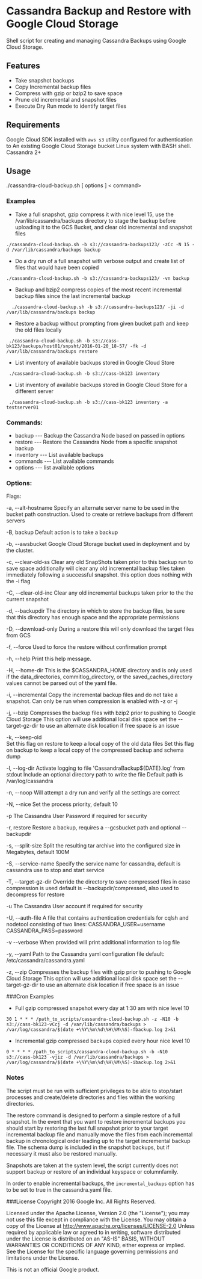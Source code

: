 Cassandra Backup and Restore with Google Cloud Storage
====================
Shell script for creating and managing Cassandra Backups using Google Cloud Storage.
## Features
- Take snapshot backups
- Copy Incremental backup files
- Compress with gzip or bzip2 to save space
- Prune old incremental and snapshot files
- Execute Dry Run mode to identify target files

## Requirements
Google Cloud SDK installed with `aws s3` utility configured for authentication to 
An existing Google Cloud Storage bucket 
Linux system with BASH shell. 
Cassandra 2+


## Usage
./cassandra-cloud-backup.sh [ options ] < command> 

### Examples
  - Take a full snapshot, gzip compress it with nice level 15,  use the /var/lib/cassandra/backups directory to stage the backup before
  uploading it to the GCS Bucket, and clear old incremental and snapshot files

 `./cassandra-cloud-backup.sh -b s3://cassandra-backups123/ -zCc -N 15 -d /var/lib/cassandra/backups backup`

  - Do a dry run of a full snapshot with verbose output and create list of files that would have been copied

  `./cassandra-cloud-backup.sh -b s3://cassandra-backups123/ -vn backup`

  - Backup and bzip2 compress copies of the most recent incremental backup files since the last incremental backup

`  ./cassandra-cloud-backup.sh -b s3://cassandra-backups123/ -ji -d /var/lib/cassandra/backups backup`

  - Restore a backup without prompting from given bucket path and keep the old files locally

 ` ./cassandra-cloud-backup.sh -b s3://cass-bk123/backups/host01/snpsht/2016-01-20_18-57/ -fk -d /var/lib/cassandra/backups restore`

  - List inventory of available backups stored in Google Cloud Store

 ` ./cassandra-cloud-backup.sh -b s3://cass-bk123 inventory`
 
  - List inventory of available backups stored in Google Cloud Store for a different server

 ` ./cassandra-cloud-backup.sh -b s3://cass-bk123 inventory -a testserver01`

### Commands:

- backup        ---        Backup the Cassandra Node based on passed in options
- restore        ---      Restore the Cassandra Node from a specific snapshot backup  
- inventory      ---       List available backups
- commands      ---        List available commands
- options       ---        list available options

### Options:
 Flags:

  -a, --alt-hostname
    Specify an alternate server name to be used in the bucket path construction. Used
    to create or retrieve backups from different servers

  -B, backup
    Default action is to take a backup

  -b, --awsbucket
   Google Cloud Storage bucket used in deployment and by the cluster.

  -c, --clear-old-ss
    Clear any old SnapShots taken prior to this backup run to save space
    additionally will clear any old incremental backup files taken immediately
    following a successful snapshot. this option does nothing with the -i flag

  -C, --clear-old-inc
    Clear any old incremental backups taken prior to the the current snapshot

  -d, --backupdir
    The directory in which to store the backup files, be sure that this directory
    has enough space and the appropriate permissions

  -D, --download-only
    During a restore this will only download the target files from GCS

  -f, --force
    Used to force the restore without confirmation prompt

  -h, --help
    Print this help message.

  -H, --home-dir
    This is the $CASSANDRA_HOME directory and is only used if the data_directories, commitlog_directory,
    or the saved_caches_directory values cannot be parsed out of the yaml file. 

  -i, --incremental
    Copy the incremental backup files and do not take a snapshot. Can only
    be run when compression is enabled with -z or -j

  -j, --bzip
    Compresses the backup files with bzip2 prior to pushing to Google Cloud Storage
    This option will use additional local disk space set the --target-gz-dir
    to use an alternate disk location if free space is an issue

  -k, --keep-old  
    Set this flag on restore to keep a local copy of the old data files
    Set this flag on backup to keep a local copy of the compressed backup and schema dump

  -l, --log-dir
    Activate logging to file 'CassandraBackup${DATE}.log' from stdout
    Include an optional directory path to write the file
    Default path is /var/log/cassandra

  -n, --noop
    Will attempt a dry run and verify all the settings are correct

  -N, --nice
    Set the process priority, default 10

  -p
    The Cassandra User Password if required for security

  -r,  restore
    Restore a backup, requires a --gcsbucket path and optional --backupdir

  -s, --split-size
    Split the resulting tar archive into the configured size in Megabytes, default 100M

  -S, --service-name
    Specify the service name for cassandra, default is cassandra use to stop and start service

  -T, --target-gz-dir
    Override the directory to save compressed files in case compression is used
    default is --backupdir/compressed, also used to decompress for restore

  -u
    The Cassandra User account if required for security

  -U, --auth-file
    A file that contains authentication credentials for cqlsh and nodetool consisting of
    two lines:
      CASSANDRA_USER=username
      CASSANDRA_PASS=password

  -v --verbose
    When provided will print additional information to log file

  -y, --yaml
    Path to the Cassandra yaml configuration file
    default: /etc/cassandra/cassandra.yaml

  -z, --zip
    Compresses the backup files with gzip prior to pushing to Google Cloud Storage
    This option will use additional local disk space set the --target-gz-dir
    to use an alternate disk location if free space is an issue


###Cron Examples
- Full gzip compressed snapshot every day at 1:30 am with nice level 10

`30 1 * * * /path_to_scripts/cassandra-cloud-backup.sh -z -N10 -b s3://cass-bk123-vCcj -d /var/lib/cassandra/backups > /var/log/cassandra/$(date +\%Y\%m\%d\%H\%M\%S)-fbackup.log 2>&1`

- Incremental gzip compressed backups copied every hour nice level 10

`0 * * * * /path_to_scripts/cassandra-cloud-backup.sh -b -N10 s3://cass-bk123 -vjiz -d /var/lib/cassandra/backups > /var/log/cassandra/$(date +\%Y\%m\%d\%H\%M\%S)-ibackup.log 2>&1`

### Notes

The script must be run with sufficient privileges to be able to stop/start processes and create/delete directories and files within the working directories.

The restore command is designed to perform a simple restore of a full snapshot. In the event that you want to restore incremental backups you should start by restoring the last full snapshot prior to your target incremental backup file and manually move the files from each incremental backup in chronological order leading up to the target incremental backup file.  The schema dump is included in the snapshot backups, but if necessary it must also be restored manually.

Snapshots are taken at the system level, the script currently does not support backup or restore of an individual keyspace or columnfamily. 

In order to enable incremental backups, the `incremental_backups` option has to be set to true in the cassandra.yaml file.

###License
 Copyright 2016 Google Inc. All Rights Reserved.

 Licensed under the Apache License, Version 2.0 (the "License"); you may not use this file except in compliance with the License. You may obtain a copy of the License at
      http://www.apache.org/licenses/LICENSE-2.0
Unless required by applicable law or agreed to in writing, software distributed under the License is distributed on an "AS-IS" BASIS, WITHOUT WARRANTIES OR CONDITIONS OF ANY KIND, either express or implied.  See the License for the specific language governing permissions and limitations under the License.

This is not an official Google product.
